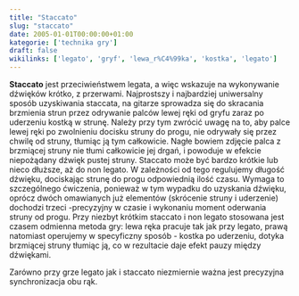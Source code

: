 ```yaml
---
title: "Staccato"
slug: "staccato"
date: 2005-01-01T00:00:00+01:00
kategorie: ['technika gry']
draft: false
wikilinks: ['legato', 'gryf', 'lewa_r%C4%99ka', 'kostka', 'legato']
---
```

**Staccato** jest przeciwieństwem legata<!-- link nie odnosił się do niczego -->, a więc
wskazuje na wykonywanie dźwięków krótko, z przerwami. Najprostszy i
najbardziej uniwersalny sposób uzyskiwania staccata, na gitarze
sprowadza się do skracania brzmienia strun przez odrywanie palców lewej
ręki od gryfu<!-- link nie odnosił się do niczego --> zaraz po uderzeniu kostką w strunę.
Należy przy tym zwrócić uwagę na to, aby palce lewej ręki po zwolnieniu
docisku struny do progu, nie odrywały się przez chwilę od struny,
tłumiąc ją tym całkowicie. Nagłe bowiem zdjęcie palca z brzmiącej
struny nie tłumi całkowicie jej drgań, i powoduje w efekcie niepożądany
dźwięk pustej struny. Staccato może być bardzo krótkie lub nieco
dłuższe, aż do non legato. W zależności od tego regulujemy długość
dźwięku, dociskając strunę do progu odpowiednią ilość czasu. Wymaga to
szczególnego ćwiczenia, ponieważ w tym wypadku do uzyskania dźwięku,
oprócz dwóch omawianych już elementów (skrócenie struny i uderzenie)
dochodzi trzeci -precyzyjny w czasie i wykonaniu moment oderwania struny
od progu. Przy niezbyt krótkim staccato i non legato stosowana jest
czasem odmienna metoda gry: lewa ręka<!-- link nie odnosił się do niczego --> pracuje
tak jak przy legato, prawą natomiast operujemy w specyficzny sposób -
kostka<!-- link nie odnosił się do niczego --> po uderzeniu, dotyka brzmiącej struny
tłumiąc ją, co w rezultacie daje efekt pauzy między dźwiękami.

Zarówno przy grze legato<!-- link nie odnosił się do niczego --> jak i staccato niezmiernie
ważna jest precyzyjna synchronizacja obu rąk.

